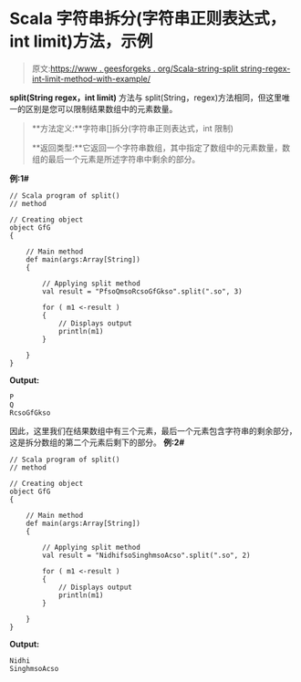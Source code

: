 # Scala 字符串拆分(字符串正则表达式，int limit)方法，示例

> 原文:[https://www . geesforgeks . org/Scala-string-split string-regex-int-limit-method-with-example/](https://www.geeksforgeeks.org/scala-string-splitstring-regex-int-limit-method-with-example/)

**split(String regex，int limit)** 方法与 split(String，regex)方法相同，但这里唯一的区别是您可以限制结果数组中的元素数量。

> **方法定义:**字符串[]拆分(字符串正则表达式，int 限制)
> 
> **返回类型:**它返回一个字符串数组，其中指定了数组中的元素数量，数组的最后一个元素是所述字符串中剩余的部分。

**例:1#**

```
// Scala program of split()
// method

// Creating object
object GfG
{ 

    // Main method
    def main(args:Array[String])
    {

        // Applying split method
        val result = "PfsoQmsoRcsoGfGkso".split(".so", 3)

        for ( m1 <-result ) 
        {
            // Displays output
            println(m1)
        }

    }
} 
```

**Output:**

```
P
Q
RcsoGfGkso

```

因此，这里我们在结果数组中有三个元素，最后一个元素包含字符串的剩余部分，这是拆分数组的第二个元素后剩下的部分。
**例:2#**

```
// Scala program of split()
// method

// Creating object
object GfG
{ 

    // Main method
    def main(args:Array[String])
    {

        // Applying split method
        val result = "NidhifsoSinghmsoAcso".split(".so", 2)

        for ( m1 <-result ) 
        {
            // Displays output
            println(m1)
        }

    }
} 
```

**Output:**

```
Nidhi
SinghmsoAcso

```